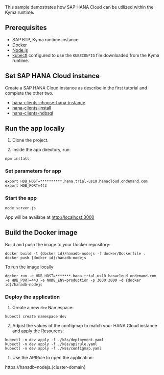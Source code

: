 This sample demostrates how SAP HANA Cloud can be utilized within the Kyma runtime.

## Prerequisites

- SAP BTP, Kyma runtime instance
- [Docker](https://www.docker.com/)
- [Node.js](https://nodejs.org/en/)
- [kubectl](https://kubernetes.io/docs/tasks/tools/install-kubectl/) configured to use the `KUBECONFIG` file downloaded from the Kyma runtime.

## Set SAP HANA Cloud instance

Create a SAP HANA Cloud instance as describe in the first tutorial and complete the other two.

- [hana-clients-choose-hana-instance](https://developers.sap.com/tutorials/hana-clients-choose-hana-instance.html)
- [hana-clients-install](https://developers.sap.com/tutorials/hana-clients-install.html)
- [hana-clients-hdbsql](https://developers.sap.com/tutorials/hana-clients-hdbsql.html)

## Run the app locally

1. Clone the project.

2. Inside the app directory, run:

```Shell/Bash
npm install
```

### Set parameters for app

```Shell/Bash
export HDB_HOST=**********.hana.trial-us10.hanacloud.ondemand.com
export HDB_PORT=443
```

### Start the app

```Shell/Bash
node server.js
```

App will be availabe at [http://localhost:3000](http://localhost:3000)

## Build the Docker image

Build and push the image to your Docker repository:

```Shell/Bash
docker build -t {docker id}/hanadb-nodejs -f docker/Dockerfile .
docker push {docker id}/hanadb-nodejs
```

To run the image locally

```Shell/Bash
docker run -e HDB_HOST=*******.hana.trial-us10.hanacloud.ondemand.com -e HDB_PORT=443 -e NODE_ENV=production -p 3000:3000 -d {docker id}/hanadb-nodejs
```

### Deploy the application

1. Create a new `dev` Namespace:

```shell script
kubectl create namespace dev
```

2. Adjust the values of the configmap to match your HANA Cloud instance and apply the Resources:

```shell script
kubectl -n dev apply -f ./k8s/deployment.yaml
kubectl -n dev apply -f ./k8s/apirule.yaml
kubectl -n dev apply -f ./k8s/configmap.yaml
```

1. Use the APIRule to open the application:

https://hanadb-nodejs.{cluster-domain}
